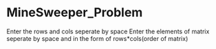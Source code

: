 # MineSweeper_Problem
Enter the rows and cols seperate by space 
Enter the elements of matrix seperate by space and in the form of rows*cols(order of matrix)
